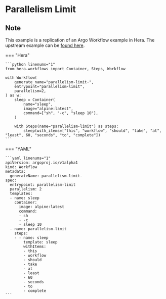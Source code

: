 # Parallelism Limit

## Note

This example is a replication of an Argo Workflow example in Hera.
The upstream example can be [found here](https://github.com/argoproj/argo-workflows/blob/main/examples/parallelism-limit.yaml).




=== "Hera"

    ```python linenums="1"
    from hera.workflows import Container, Steps, Workflow

    with Workflow(
        generate_name="parallelism-limit-",
        entrypoint="parallelism-limit",
        parallelism=2,
    ) as w:
        sleep = Container(
            name="sleep",
            image="alpine:latest",
            command=["sh", "-c", "sleep 10"],
        )

        with Steps(name="parallelism-limit") as steps:
            sleep(with_items=["this", "workflow", "should", "take", "at", "least", 60, "seconds", "to", "complete"])
    ```

=== "YAML"

    ```yaml linenums="1"
    apiVersion: argoproj.io/v1alpha1
    kind: Workflow
    metadata:
      generateName: parallelism-limit-
    spec:
      entrypoint: parallelism-limit
      parallelism: 2
      templates:
      - name: sleep
        container:
          image: alpine:latest
          command:
          - sh
          - -c
          - sleep 10
      - name: parallelism-limit
        steps:
        - - name: sleep
            template: sleep
            withItems:
            - this
            - workflow
            - should
            - take
            - at
            - least
            - 60
            - seconds
            - to
            - complete
    ```

